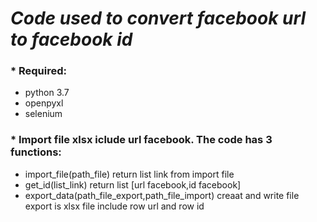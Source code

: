 # *Code used to convert facebook url to facebook id*
### * Required:
  - python 3.7
  - openpyxl
  - selenium
### * Import file xlsx iclude url facebook. The code has 3 functions: 
  - import_file(path_file) return list link from import file
  - get_id(list_link) return list [url facebook,id facebook]
  - export_data(path_file_export,path_file_import) creaat and write file export is xlsx file include row url and row id

